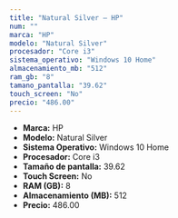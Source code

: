 ```yaml
---
title: "Natural Silver — HP"
num: ""
marca: "HP"
modelo: "Natural Silver"
procesador: "Core i3"
sistema_operativo: "Windows 10 Home"
almacenamiento_mb: "512"
ram_gb: "8"
tamano_pantalla: "39.62"
touch_screen: "No"
precio: "486.00"
---
```

<ul>
<li><strong>Marca:</strong> HP</li>
<li><strong>Modelo:</strong> Natural Silver</li>
<li><strong>Sistema Operativo:</strong> Windows 10 Home</li>
<li><strong>Procesador:</strong> Core i3 </li>
<li><strong>Tamaño de pantalla:</strong> 39.62</li>
<li><strong>Touch Screen:</strong> No</li>
<li><strong>RAM (GB):</strong> 8</li>
<li><strong>Almacenamiento (MB):</strong> 512</li>
<li><strong>Precio:</strong> 486.00</li>
</ul>